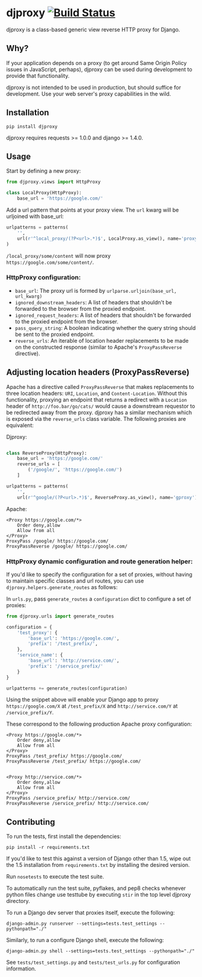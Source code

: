 # djproxy [![Build Status](https://travis-ci.org/thomasw/djproxy.png?branch=master)](https://travis-ci.org/thomasw/djproxy)

djproxy is a class-based generic view reverse HTTP proxy for Django.

## Why?

If your application depends on a proxy (to get around Same Origin Policy issues
in JavaScript, perhaps), djproxy can be used during development to provide that
functionality.

djproxy is not intended to be used in production, but should suffice for
development. Use your web server's proxy capabilities in the wild.

## Installation

```
pip install djproxy
```

djproxy requires requests >= 1.0.0 and django >= 1.4.0.

## Usage

Start by defining a new proxy:

```python
from djproxy.views import HttpProxy

class LocalProxy(HttpProxy):
    base_url = 'https://google.com/'
```

Add a url pattern that points at your proxy view. The `url` kwarg will be
urljoined with base_url:

```python
urlpatterns = patterns(
    '',
    url(r'^local_proxy/(?P<url>.*)$', LocalProxy.as_view(), name='proxy')
)
```

`/local_proxy/some/content` will now proxy `https://google.com/some/content/`.


### HttpProxy configuration:

* `base_url`: The proxy url is formed by
   `urlparse.urljoin(base_url, url_kwarg)`
* `ignored_downstream_headers`: A list of headers that shouldn't be forwarded
  to the browser from the proxied endpoint.
* `ignored_request_headers`: A list of headers that shouldn't be forwarded
  to the proxied endpoint from the browser.
* `pass_query_string`: A boolean indicating whether the query string should be
  sent to the proxied endpoint.
* `reverse_urls`: An iterable of location header replacements to be made on
  the constructed response (similar to Apache's `ProxyPassReverse` directive).

## Adjusting location headers (ProxyPassReverse)

Apache has a directive called `ProxyPassReverse` that makes replacements to
three location headers: `URI`, `Location`, and `Content-Location`. Without this
functionality, proxying an endpoint that returns a redirect with a `Location`
header of `http://foo.bar/go/cats/` would cause a downstream requestor to be
redirected away from the proxy. djproxy has a similar mechanism which is
exposed via the `reverse_urls` class variable. The following proxies are
equivalent:

Djproxy:

```python

class ReverseProxy(HttpProxy):
    base_url = 'https://google.com/'
    reverse_urls = [
        ('/google/', 'https://google.com/')
    ]

urlpatterns = patterns(
    '',
    url(r'^google/(?P<url>.*)$', ReverseProxy.as_view(), name='gproxy')

```

Apache:

```
<Proxy https://google.com/*>
    Order deny,allow
    Allow from all
</Proxy>
ProxyPass /google/ https://google.com/
ProxyPassReverse /google/ https://google.com/
```

### HttpProxy dynamic configuration and route generation helper:

If you'd like to specify the configuration for a set of proxies, without
having to maintain specific classes and url routes, you can use
`djproxy.helpers.generate_routes` as follows:

In `urls.py`, pass `generate_routes` a `configuration` dict to configure a set
of proxies:

```python
from djproxy.urls import generate_routes

configuration = {
    'test_proxy': {
        'base_url': 'https://google.com/',
        'prefix': '/test_prefix/',
    },
    'service_name': {
        'base_url': 'http://service.com/',
        'prefix': '/service_prefix/'
    }
}

urlpatterns += generate_routes(configuration)
```

Using the snippet above will enable your Django app to proxy
`https://google.com/X` at `/test_prefix/X` and
`http://service.com/Y` at `/service_prefix/Y`.

These correspond to the following production Apache proxy configuration:
```
<Proxy https://google.com/*>
    Order deny,allow
    Allow from all
</Proxy>
ProxyPass /test_prefix/ https://google.com/
ProxyPassReverse /test_prefix/ https://google.com/


<Proxy http://service.com/*>
    Order deny,allow
    Allow from all
</Proxy>
ProxyPass /service_prefix/ http://service.com/
ProxyPassReverse /service_prefix/ http://service.com/
```

## Contributing

To run the tests, first install the dependencies:

```
pip install -r requirements.txt
```

If you'd like to test this against a version of Django other than 1.5, wipe out
the 1.5 installation from `requirements.txt` by installing the desired version.

Run `nosetests` to execute the test suite.

To automatically run the test suite, pyflakes, and pep8 checks whenever python
files change use testtube by executing `stir` in the top level djproxy
directory.

To run a Django dev server that proxies itself, execute the following:

```
django-admin.py runserver --settings=tests.test_settings --pythonpath="./"
```

Similarly, to run a configure Django shell, execute the following:

```
django-admin.py shell --settings=tests.test_settings --pythonpath="./"
```

See `tests/test_settings.py` and `tests/test_urls.py` for configuration
information.
